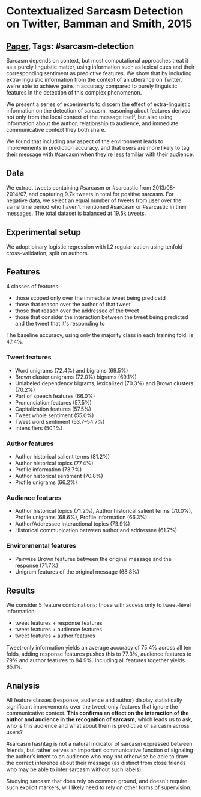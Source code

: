 # Contextualized Sarcasm Detection on Twitter, Bamman and Smith, 2015

## [Paper](https://www.aaai.org/ocs/index.php/ICWSM/ICWSM15/paper/viewPaper/10538), Tags: \#sarcasm-detection

Sarcasm depends on context, but most computational approaches treat it as a purely linguistic matter, using information such as lexical cues and their corresponding sentiment as predictive features. We show that by including extra-linguistic information from the context of an utterance on Twitter, we're able to achieve gains in accuracy compared to purely linguistic features in the detection of this complex phenomenon.

We present a series of experiments to discern the effect of extra-linguistic information on the detection of sarcasm, reasoning about features derived not only from the local context of the message itself, but also using information about the author, relationship to audience, and immediate communicative context they both share.

We found that including any aspect of the environment leads to improvements in prediction accuracy, and that users are more likely to tag their message with \#sarcasm when they're less familiar with their audience.

## Data

We extract tweets containing \#sarcasm or \#sarcastic from 2013/08-2014/07, and capturing 9.7k tweets in total for positive sarcasm. For negative data, we select an equal number of tweets from user over the same time period who haven't mentioned \#sarcasm or \#sarcastic in their messages. The total dataset is balanced at 19.5k tweets.

## Experimental setup

We adopt binary logistic regression with L2 regularization using tenfold cross-validation, split on authors.

## Features

4 classes of features:

* those scoped only over the immediate tweet being predicetd
* those that reason over the author of that tweet
* those that reason over the addressee of the tweet
* those that consider the interaction between the tweet being predicted and the tweet that it's responding to

The baseline accuracy, using only the majority class in each training fold, is 47.4%. 

### Tweet features

* Word unigrams (72.4%) and bigrams (69.5%)
* Brown cluster unigrams (72.0%) bigrams (69.1%)
* Unlabeled dependency bigrams, lexicalized (70.3%) and Brown clusters (70.2%)
* Part of speech features (66.0%)
* Pronunciation features (57.5%)
* Capitalization features (57.5%)
* Tweet whole sentiment (55.0%)
* Tweet word sentiment (53.7–54.7%)
* Intensifiers (50.1%)

### Author features

* Author historical salient terms (81.2%)
* Author historical topics (77.4%)
* Profile information (73.7%)
* Author historical sentiment (70.8%)
*  Profile unigrams (66.2%)

### Audience features

* Author historical topics (71.2%), Author historical salient terms (70.0%), Profile unigrams (68.6%), Profile information (66.3%)
* Author/Addressee interactional topics (73.9%)
* Historical communication between author and addressee (61.7%)

### Environmental features

* Pairwise Brown features between the original message and the response (71.7%)
* Unigram features of the original message (68.8%)

## Results

We consider 5 feature combinations: those with access only to tweet-level information:

* tweet features + response features
* tweet features + audience features
* tweet features + author features

Tweet-only information yields an average accuracy of 75.4% across all ten folds, adding response features pushes this to 77.3%, audience features to 79% and author features to 84.9%. Including all features together yields 85.1%.

## Analysis

All feature classes (response, audience and author) display statistically significant improvements over the tweet-only features that ignore the communicative context. **This confirms an effect on the interaction of the author and audience in the recognition of sarcasm**, which leads us to ask, who is this audience and what about them is predictive of sarcasm across users?

\#sarcasm hashtag is not a natural indicator of sarcasm expressed between friends, but rather serves an important communicative function of signaling the author’s intent to an audience who may not otherwise be able to draw the correct inference about their message (as distinct from close friends who may be able to infer sarcasm without such labels).

Studying sarcasm that does rely on common ground, and doesn't require such explicit markers, will likely need to rely on other forms of supervision.